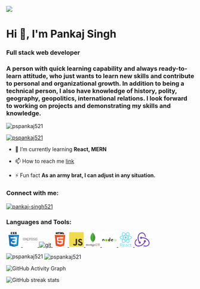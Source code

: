 ![](https://cdn.dribbble.com/users/1292677/screenshots/6139167/media/fcf7fd0c619bb87706533079240915f3.gif)

<h1 align="left">Hi 👋, I'm Pankaj Singh</h1>
<h3 align="left">Full stack web developer </h3>
<h3 align="left">A person with quick learning capability and always ready-to-learn attitude, who just wants to learn new skills and contribute to personal and organizational growth. In addition to being a technical person, I also have knowledge of history, polity, geography, geopolitics, international relations.
I look forward to working on projects and demonstrating my skills and knowledge. </h3>
<!-- <img src="https://cdn.dribbble.com/users/1292677/screenshots/6139167/media/fcf7fd0c619bb87706533079240915f3.gif" alt="image" width="600" /> -->

<p align="left"> <img src="https://komarev.com/ghpvc/?username=pspankaj521&label=Profile%20views&color=0e75b6&style=flat" alt="pspankaj521"  /> </p>

<p align="left"> <a href="https://github.com/ryo-ma/github-profile-trophy"><img src="https://github-profile-trophy.vercel.app/?username=pspankaj521" alt="pspankaj521" /></a> </p>

- 🌱 I’m currently learning **React, MERN**

- 📫 How to reach me [link](**pankaj.singh2151994@gmail.com**)

- ⚡ Fun fact **As an army brat, I can adjust in any situation.**

<h3 align="left">Connect with me:</h3>
<p align="left">
<a href="https://linkedin.com/in/pankaj-singh521" target="blank"><img align="center" src="https://raw.githubusercontent.com/rahuldkjain/github-profile-readme-generator/master/src/images/icons/Social/linked-in-alt.svg" alt="pankaj-singh521" height="30" width="40" /></a>
</p>

<h3 align="left">Languages and Tools:</h3>
<p align="left"> <a href="https://www.w3schools.com/css/" target="_blank" rel="noreferrer"> <img src="https://raw.githubusercontent.com/devicons/devicon/master/icons/css3/css3-original-wordmark.svg" alt="css3" width="40" height="40"/> </a> <a href="https://expressjs.com" target="_blank" rel="noreferrer"> <img src="https://raw.githubusercontent.com/devicons/devicon/master/icons/express/express-original-wordmark.svg" alt="express" width="40" height="40"/> </a> <a href="https://git-scm.com/" target="_blank" rel="noreferrer"> <img src="https://www.vectorlogo.zone/logos/git-scm/git-scm-icon.svg" alt="git" width="40" height="40"/> </a> <a href="https://www.w3.org/html/" target="_blank" rel="noreferrer"> <img src="https://raw.githubusercontent.com/devicons/devicon/master/icons/html5/html5-original-wordmark.svg" alt="html5" width="40" height="40"/> </a> <a href="https://developer.mozilla.org/en-US/docs/Web/JavaScript" target="_blank" rel="noreferrer"> <img src="https://raw.githubusercontent.com/devicons/devicon/master/icons/javascript/javascript-original.svg" alt="javascript" width="40" height="40"/> </a> <a href="https://www.mongodb.com/" target="_blank" rel="noreferrer"> <img src="https://raw.githubusercontent.com/devicons/devicon/master/icons/mongodb/mongodb-original-wordmark.svg" alt="mongodb" width="40" height="40"/> </a> <a href="https://nodejs.org" target="_blank" rel="noreferrer"> <img src="https://raw.githubusercontent.com/devicons/devicon/master/icons/nodejs/nodejs-original-wordmark.svg" alt="nodejs" width="40" height="40"/> </a> <a href="https://reactjs.org/" target="_blank" rel="noreferrer"> <img src="https://raw.githubusercontent.com/devicons/devicon/master/icons/react/react-original-wordmark.svg" alt="react" width="40" height="40"/> </a> <a href="https://redux.js.org" target="_blank" rel="noreferrer"> <img src="https://raw.githubusercontent.com/devicons/devicon/master/icons/redux/redux-original.svg" alt="redux" width="40" height="40"/> </a> </p>

<p><img align="left" src="https://github-readme-stats.vercel.app/api/top-langs?username=pspankaj521&show_icons=true&locale=en&layout=compact" alt="pspankaj521" /></p>

<p>&nbsp;<img align="center" src="https://github-readme-stats.vercel.app/api?username=pspankaj521&show_icons=true&locale=en" alt="pspankaj521" /></p>

![GitHub Activity Graph](https://activity-graph.herokuapp.com/graph?username=pspankaj521)  

![GitHub streak stats](https://streak-stats.demolab.com/?user=pspankaj521)  
